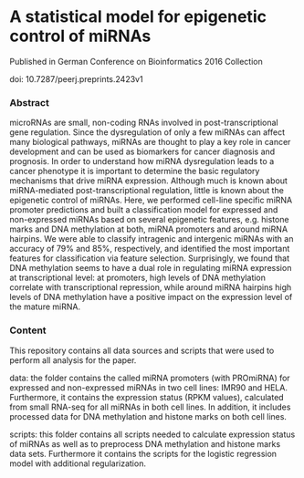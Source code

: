 # A statistical model for epigenetic control of miRNAs

Published in German Conference on Bioinformatics 2016 Collection

doi: 10.7287/peerj.preprints.2423v1

### Abstract
microRNAs are small, non-coding RNAs involved in post-transcriptional gene regulation. Since the dysregulation of only a few miRNAs can affect many biological pathways, miRNAs are thought to play a key role in cancer development and can be used as biomarkers for cancer diagnosis and prognosis. In order to understand how miRNA dysregulation leads to a cancer phenotype it is important to determine the basic regulatory mechanisms that drive miRNA expression. Although much is known about miRNA-mediated post-transcriptional regulation, little is known about the epigenetic control of miRNAs. Here, we performed cell-line specific miRNA promoter predictions and built a classification model for expressed and non-expressed miRNAs based on several epigenetic features, e.g. histone marks and DNA methylation at both, miRNA promoters and around miRNA hairpins. We were able to classify intragenic and intergenic miRNAs with an accuracy of 79% and 85%, respectively, and identified the most important features for classification via feature selection. Surprisingly, we found that DNA methylation seems to have a dual role in regulating miRNA expression at transcriptional level: at promoters, high levels of DNA methylation correlate with transcriptional repression, while around miRNA hairpins high levels of DNA methylation have a positive impact on the expression level of the mature miRNA.

### Content

This repository contains all data sources and scripts that were used to perform all analysis for the paper. 

data: the folder contains the called miRNA promoters (with PROmiRNA) for expressed and non-expressed miRNAs in two cell lines: IMR90 and HELA. Furthermore, it contains the expression status (RPKM values), calculated from small RNA-seq for all miRNAs in both cell lines. In addition, it includes processed data for DNA methylation and histone marks on both cell lines.

scripts: this folder contains all scripts needed to calculate expression status of miRNAs as well as to preprocess DNA methylation and histone marks data sets. Furthermore it contains the scripts for the logistic regression model with additional regularization.
